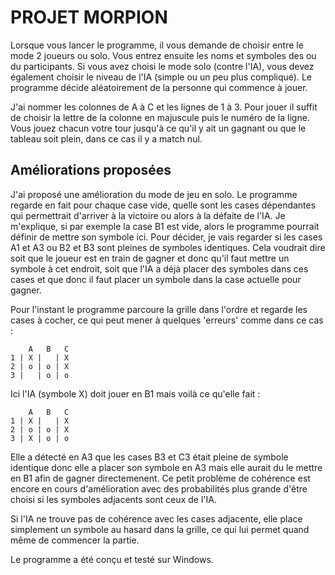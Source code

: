 # PROJET MORPION

Lorsque vous lancer le programme, il vous demande de choisir entre le mode 2 joueurs ou solo. Vous entrez ensuite les noms et symboles des ou du participants.
Si vous avez choisi le mode solo (contre l'IA), vous devez également choisir le niveau de l'IA (simple ou un peu plus compliqué).
Le programme décide aléatoirement de la personne qui commence à jouer.

J'ai nommer les colonnes de A à C et les lignes de 1 à 3. Pour jouer il suffit de choisir la lettre de la colonne en majuscule puis le numéro de la ligne.
Vous jouez chacun votre tour jusqu'à ce qu'il y ait un gagnant ou que le tableau soit plein, dans ce cas il y a match nul.


## Améliorations proposées

J'ai proposé une amélioration du mode de jeu en solo. Le programme regarde en fait pour chaque case vide, quelle sont les cases dépendantes qui permettrait d'arriver à la victoire ou alors à la défaite de l'IA.
Je m'explique, si par exemple la case B1 est vide, alors le programme pourrait définir de mettre son symbole ici. 
Pour décider, je vais regarder si les cases A1 et A3 ou B2 et B3 sont pleines de symboles identiques. 
Cela voudrait dire soit que le joueur est en train de gagner et donc qu'il faut mettre un symbole à cet endroit, soit que l'IA a déjà placer des symboles dans ces cases et que donc il faut placer un symbole dans la case actuelle pour gagner.

Pour l'instant le programme parcoure la grille dans l'ordre et regarde les cases à cocher, ce qui peut mener à quelques 'erreurs' comme dans ce cas :

```
    A   B   C
1 | X |   | X
2 | o | o | X
3 |   | o | o
```

Ici l'IA (symbole X) doit jouer en B1 mais voilà ce qu'elle fait :

```
    A   B   C
1 | X |   | X
2 | o | o | X
3 | X | o | o
```

Elle a détecté en A3 que les cases B3 et C3 était pleine de symbole identique donc elle a placer son symbole en A3 mais elle aurait du le mettre en B1 afin de gagner directemenent.
Ce petit problème de cohérence est encore en cours d'amélioration avec des probabilités plus grande d'être choisi si les symboles adjacents sont ceux de l'IA.

Si l'IA ne trouve pas de cohérence avec les cases adjacente, elle place simplement un symbole au hasard dans la grille, ce qui lui permet quand même de commencer la partie.



Le programme a été conçu et testé sur Windows.
